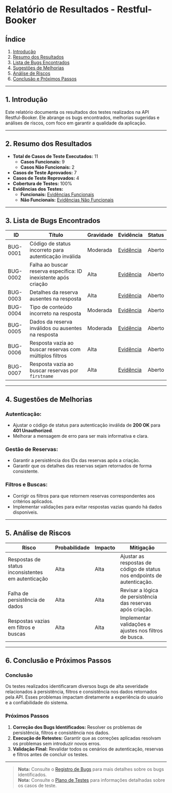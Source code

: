 # Relatório de Resultados - Restful-Booker

## Índice
1. [Introdução](#introdução)  
2. [Resumo dos Resultados](#resumo-dos-resultados)  
3. [Lista de Bugs Encontrados](#lista-de-bugs-encontrados)  
4. [Sugestões de Melhorias](#sugestões-de-melhorias)  
5. [Análise de Riscos](#análise-de-riscos)  
6. [Conclusão e Próximos Passos](#conclusão-e-próximos-passos)  

---

## 1. Introdução
Este relatório documenta os resultados dos testes realizados na API Restful-Booker. Ele abrange os bugs encontrados, melhorias sugeridas e análises de riscos, com foco em garantir a qualidade da aplicação.

---

## 2. Resumo dos Resultados

- **Total de Casos de Teste Executados:** 11  
  - **Casos Funcionais:** 9  
  - **Casos Não Funcionais:** 2  
- **Casos de Teste Aprovados:** 7  
- **Casos de Teste Reprovados:** 4  
- **Cobertura de Testes:** 100%  
- **Evidências dos Testes:**  
  - **Funcionais:** [Evidências Funcionais](https://terabox.com/s/1H1Sfa4v3n23hNK3Buxj6YA)  
  - **Não Funcionais:** [Evidências Não Funcionais](https://terabox.com/s/1H1Sfa4v3n23hNK3Buxj6YA)  

---

## 3. Lista de Bugs Encontrados

| **ID**     | **Título**                                   | **Gravidade** | **Evidência**                                                                                       | **Status** |
|------------|---------------------------------------------|---------------|-----------------------------------------------------------------------------------------------------|------------|
| BUG-0001   | Código de status incorreto para autenticação inválida | Moderada      | [Evidência](./evidencias/BUG-0001-autenticacao-invalida.png)                                        | Aberto     |
| BUG-0002   | Falha ao buscar reserva específica: ID inexistente após criação | Alta          | [Evidência](./evidencias/BUG-0002-id-nao-persistente.png)                                           | Aberto     |
| BUG-0003   | Detalhes da reserva ausentes na resposta          | Alta          | [Evidência](./evidencias/BUG-0003-detalhes-ausentes.png)                                            | Aberto     |
| BUG-0004   | Tipo de conteúdo incorreto na resposta            | Moderada      | [Evidência](./evidencias/BUG-0004-content-type-incorreto.png)                                       | Aberto     |
| BUG-0005   | Dados da reserva inválidos ou ausentes na resposta | Moderada      | [Evidência](./evidencias/BUG-0005-dados-invalidos.png)                                              | Aberto     |
| BUG-0006   | Resposta vazia ao buscar reservas com múltiplos filtros | Alta          | [Evidência](./evidencias/BUG-0006-multiplos-filtros.png)                                            | Aberto     |
| BUG-0007   | Resposta vazia ao buscar reservas por `firstname`  | Alta          | [Evidência](./evidencias/BUG-0007-firstname-vazio.png)                                              | Aberto     |

---

## 4. Sugestões de Melhorias

### **Autenticação:**
- Ajustar o código de status para autenticação inválida de **200 OK** para **401 Unauthorized**.
- Melhorar a mensagem de erro para ser mais informativa e clara.

### **Gestão de Reservas:**
- Garantir a persistência dos IDs das reservas após a criação.
- Garantir que os detalhes das reservas sejam retornados de forma consistente.

### **Filtros e Buscas:**
- Corrigir os filtros para que retornem reservas correspondentes aos critérios aplicados.
- Implementar validações para evitar respostas vazias quando há dados disponíveis.

---

## 5. Análise de Riscos

| **Risco**                                                | **Probabilidade** | **Impacto**      | **Mitigação**                            |
|----------------------------------------------------------|-------------------|------------------|------------------------------------------|
| Respostas de status inconsistentes em autenticação       | Alta              | Alta             | Ajustar as respostas de código de status nos endpoints de autenticação. |
| Falha de persistência de dados                           | Alta              | Alta             | Revisar a lógica de persistência das reservas após criação. |
| Respostas vazias em filtros e buscas                     | Alta              | Alta             | Implementar validações e ajustes nos filtros de busca. |

---

## 6. Conclusão e Próximos Passos

### **Conclusão**
Os testes realizados identificaram diversos bugs de alta severidade relacionados à persistência, filtros e consistência nos dados retornados pela API. Esses problemas impactam diretamente a experiência do usuário e a confiabilidade do sistema.

### **Próximos Passos**
1. **Correção dos Bugs Identificados:** Resolver os problemas de persistência, filtros e consistência nos dados.  
2. **Execução de Retestes:** Garantir que as correções aplicadas resolvam os problemas sem introduzir novos erros.  
3. **Validação Final:** Revalidar todos os cenários de autenticação, reservas e filtros antes de concluir os testes.  

---

> **Nota:** Consulte o [Registro de Bugs](./registro-de-bugs.md) para mais detalhes sobre os bugs identificados.  
> **Nota:** Consulte o [Plano de Testes](./plano-de-testes.md) para informações detalhadas sobre os casos de teste.
